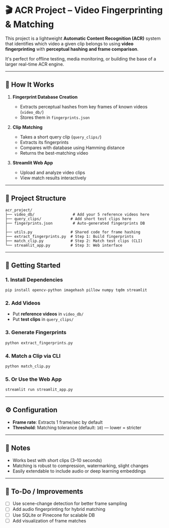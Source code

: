# 🎬 ACR Project – Video Fingerprinting & Matching

This project is a lightweight **Automatic Content Recognition (ACR)** system that identifies which video a given clip belongs to using **video fingerprinting** with **perceptual hashing and frame comparison**.

It's perfect for offline testing, media monitoring, or building the base of a larger real-time ACR engine.

---

## 🧠 How It Works

1. **Fingerprint Database Creation**
   - Extracts perceptual hashes from key frames of known videos (`video_db/`)
   - Stores them in `fingerprints.json`

2. **Clip Matching**
   - Takes a short query clip (`query_clips/`)
   - Extracts its fingerprints
   - Compares with database using Hamming distance
   - Returns the best-matching video

3. **Streamlit Web App**
   - Upload and analyze video clips
   - View match results interactively

---

## 📁 Project Structure

```
acr_project/
├── video_db/                 # Add your 5 reference videos here
├── query_clips/             # Add short test clips here
├── fingerprints.json         # Auto-generated fingerprints DB
│
├── utils.py                 # Shared code for frame hashing
├── extract_fingerprints.py  # Step 1: Build fingerprints
├── match_clip.py            # Step 2: Match test clips (CLI)
└── streamlit_app.py         # Step 3: Web interface
```

---

## 🚀 Getting Started

### 1. Install Dependencies

```bash
pip install opencv-python imagehash pillow numpy tqdm streamlit
```

### 2. Add Videos

- Put **reference videos** in `video_db/`
- Put **test clips** in `query_clips/`

### 3. Generate Fingerprints

```bash
python extract_fingerprints.py
```

### 4. Match a Clip via CLI

```bash
python match_clip.py
```

### 5. Or Use the Web App

```bash
streamlit run streamlit_app.py
```

---

## ⚙️ Configuration

- **Frame rate**: Extracts 1 frame/sec by default
- **Threshold**: Matching tolerance (default: `10`) — lower = stricter

---

## 📌 Notes

- Works best with short clips (3–10 seconds)
- Matching is robust to compression, watermarking, slight changes
- Easily extendable to include audio or deep learning embeddings

---

## 🧩 To-Do / Improvements

- [ ] Use scene-change detection for better frame sampling
- [ ] Add audio fingerprinting for hybrid matching
- [ ] Use SQLite or Pinecone for scalable DB
- [ ] Add visualization of frame matches

